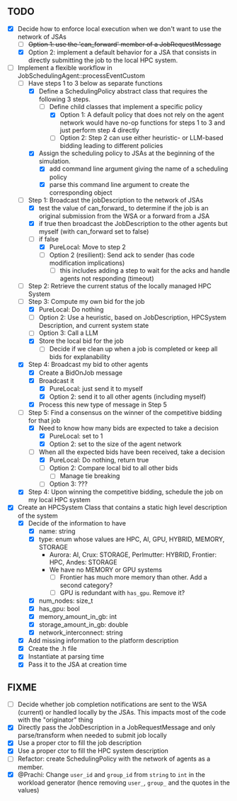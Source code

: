 ## TODO
- [x] Decide how to enforce local execution when we don't want to use the network of JSAs
  - [ ] ~~Option 1: use the 'can_forward' member of a JobRequestMessage~~
  - [x] Option 2: implement a default behavior for a JSA that consists in directly submitting the job to the local HPC system. 
- [ ] Implement a flexible workflow in JobSchedulingAgent::processEventCustom
  - [ ] Have steps 1 to 3 below as separate functions
    - [x] Define a SchedulingPolicy abstract class that requires the following 3 steps.
      - [ ] Define child classes that implement a specific policy
        - [x] Option 1: A default policy that does not rely on the agent network would have no-op functions for steps 1 to 3 and just perform step 4 directly
        - [ ] Option 2: Step 2 can use either heuristic- or LLM-based bidding leading to different policies
    - [x] Assign the scheduling policy to JSAs at the beginning of the simulation.
      - [x] add command line argument giving the name of a scheduling policy
      - [x] parse this command line argument to create the corresponding object
  - [ ] Step 1: Broadcast the jobDescription to the network of JSAs
      - [x] test the value of can_forward_ to determine if the job is an original submission from the WSA or a forward from a JSA
      - [x] if true then broadcast the JobDescription to the other agents but myself (with can_forward set to false)
      - [ ] if false
        - [x] PureLocal: Move to step 2
        - [ ] Option 2 (resilient): Send ack to sender (has code modification implications)
          - [ ] this includes adding a step to wait for the acks and handle agents not responding (timeout)
  - [ ] Step 2: Retrieve the current status of the locally managed HPC System
  - [ ] Step 3: Compute my own bid for the job
      - [x] PureLocal: Do nothing
      - [ ] Option 2: Use a heuristic, based on JobDescription, HPCSystem Description, and current system state
      - [ ] Option 3: Call a LLM
      - [x] Store the local bid for the job
        - [ ] Decide if we clean up when a job is completed or keep all bids for explanability
  - [x] Step 4: Broadcast my bid to other agents
      - [x] Create a BidOnJob message
      - [x] Broadcast it
        - [x] PureLocal: just send it to myself
        - [x] Option 2: send it to all other agents (including myself)
      - [x] Process this new type of message in Step 5
  - [ ] Step 5: Find a consensus on the winner of the competitive bidding for that job
      - [x] Need to know how many bids are expected to take a decision
        - [x] PureLocal: set to 1
        - [x] Option 2: set to the size of the agent network
      - [ ] When all the expected bids have been received, take a decision
        - [x] PureLocal: Do nothing, return true
        - [ ] Option 2: Compare local bid to all other bids
          - [ ] Manage tie breaking
        - [ ] Option 3: ???
  - [x] Step 4: Upon winning the competitive bidding, schedule the job on my local HPC system
- [x] Create an HPCSystem Class that contains a static high level description of the system
  - [x] Decide of the information to have
    - [x] name: string
    - [x] type: enum whose values are HPC, AI, GPU, HYBRID, MEMORY, STORAGE
      - Aurora: AI, Crux: STORAGE, Perlmutter: HYBRID, Frontier: HPC, Andes: STORAGE
      - We have no MEMORY or GPU systems
        - [ ] Frontier has much more memory than other. Add a second category?
        - [ ] GPU is redundant with `has_gpu`. Remove it?
    - [x] num_nodes: size_t
    - [x] has_gpu: bool
    - [x] memory_amount_in_gb: int
    - [x] storage_amount_in_gb: double
    - [x] network_interconnect: string
  - [x] Add missing information to the platform description
  - [x] Create the .h file
  - [x] Instantiate at parsing time
  - [x] Pass it to the JSA at creation time

## FIXME
- [ ] Decide whether job completion notifications are sent to the WSA (current) or handled locally by the JSAs. This impacts most of the code with the "originator" thing
- [x] Directly pass the JobDescription in a JobRequestMessage and only parse/transform when needed to submit job locally
- [x] Use a proper ctor to fill the job description
- [x] Use a proper ctor to fill the HPC system description
- [ ] Refactor: create SchedulingPolicy with the network of agents as a member.
- [x] @Prachi: Change `user_id` and `group_id` from `string` to `int` in the workload generator (hence removing `user_`, `group_` and the quotes in the values)
